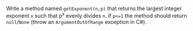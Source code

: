 Write a method named `getExponent(n,p)` that returns the largest integer exponent `x` such that p<sup>x</sup> evenly divides `n`. if `p<=1` the method should return `null`/`None` (throw an `ArgumentOutOfRange` exception in C#).
